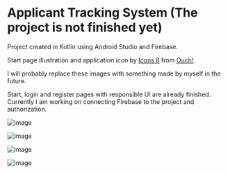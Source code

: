 # Applicant Tracking System (The project is not finished yet)
Project created in Kotlin using Android Studio and Firebase.

Start page illustration and application icon by <a href="https://icons8.com/illustrations/author/zD2oqC8lLBBA">Icons 8</a> from <a href="https://icons8.com/illustrations">Ouch!</a>.

I will probably replace these images with something made by myself in the future.

Start, login and register pages with responsible UI are already finished.
Currently I am working on connecting Firebase to the project and authorization.

![image](https://user-images.githubusercontent.com/95649808/178540823-5d6c9e92-5206-4961-8bb3-5c7afa0cf12a.png)

![image](https://user-images.githubusercontent.com/95649808/178540093-4ddcf341-9544-4ca1-b6e1-ccbffb76436e.png)

![image](https://user-images.githubusercontent.com/95649808/178541355-70df2129-6545-4d4d-b7f6-a86ea19ee96f.png)

![image](https://user-images.githubusercontent.com/95649808/178541177-c4407566-b00c-4f17-929c-9c3ebb2b7436.png)
